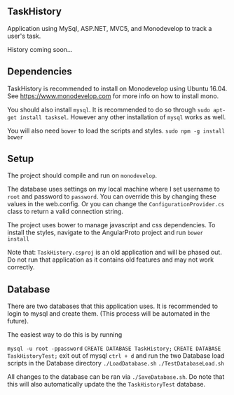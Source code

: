 TaskHistory
-------

Application using MySql, ASP.NET, MVC5, and Monodevelop to track a user's task. 

History coming soon...

Dependencies
--------

TaskHistory is recommended to install on Monodevelop using Ubuntu 16.04. See https://www.monodevelop.com for more info on how to install mono.

You should also install `mysql`. It is recommended to do so through `sudo apt-get install tasksel`. However any other installation of `mysql` works as well.

You will also need `bower` to load the scripts and styles. `sudo npm -g install bower`

Setup
----
The project should compile and run on `monodevelop`. 

The database uses settings on my local machine where I set username to `root` and password to `password`. You can override this by changing these values in the web.config. Or you can change the `ConfigurationProvider.cs` class to return a valid connection string.

The project uses bower to manage javascript and css dependencies. To install the styles, navigate to the AngularProto project and run `bower install`

Note that: `TaskHistory.csproj` is an old application and will be phased out. Do not run that application as it contains old features and may not work correctly.

Database
--------
There are two databases that this application uses. It is recommended to login to mysql and create them. (This process will be automated in the future).

The easiest way to do this is by running

`mysql -u root -ppassword`
`CREATE DATABASE TaskHistory;`
`CREATE DATABASE TaskHistoryTest;`
exit out of mysql `ctrl + d`
and run the two Database load scripts in the Database directory
`./LoadDatabase.sh`
`./TestDatabaseLoad.sh`

All changes to the database can be ran via `./SaveDatabase.sh`. Do note that this will also automatically update the the `TaskHistoryTest` database.
